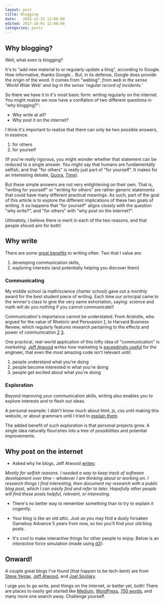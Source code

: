 ```yaml
---
layout: post
title: Blogging
date:   2016-12-25 12:00:00
edited: 2017-10-01 12:00:00
categories: posts
---
```


## Why blogging?

Well, what even is blogging?

It's to "add new material to or regularly update a blog", according
to Google. How informative, thanks Google... But, in its defense, Google does
provide the origin of the word. It comes from "weblog":
_from web in the sense ‘World Wide Web’ and log in the sense ‘regular record of incidents.’_

So there we have it in it's most basic form: writing regularly on the internet.
You might realize we now have a conflation of two different questions in
"why blogging?":

- Why write at all?
- Why post it on the internet?

I think it's important to realize that there can only be two possible
answers, in essence.

1. for others
2. for yourself

(If you're really rigorous, you might wonder whether that statement can be
reduced to a single answer. You might say that humans are
fundamentally selfish, and that "for others" is really just part of "for
yourself". It makes for an interesting debate,
[Quora](https://www.quora.com/Is-human-nature-fundamentally-selfish-or-altruistic),
[Time](https://healthland.time.com/2012/10/08/is-human-nature-fundamentally-selfish-or-altruistic/)).

But these simple answers are not very enlightening on their own. That is,
"writing for yourself" or "writing for others" are rather generic statements
that could have many different practical meanings. As such, part of the goal of
this article is to explore the different implications of these two goals of
writing. It so happens that "for yourself" aligns closely with the question
"why write?", and "for others" with "why post on the internet?".

Ultimately, I believe there is merit in each of the two reasons, and
that people should aim for both!

## Why write
There are some
[great benefits](https://www.lifehack.org/articles/lifestyle/10-reasons-you-should-write-something-each-day.html)
to writing often.
Two that I value are:

1. developing communication skills,
2. exploring interests (and potentially helping you discover them)

### Communicating
My middle school (a math/science charter school) gave out a monthly award for
the best student piece of writing. Each time our principal came to the winner's
class to give the very same exhortation, saying: science and math will do you
nothing if you cannot communicate!!

Communication's importance cannot be understated.
From Aristotle, who argued for the value of Rhetoric and Persuasion
[1](http://classics.mit.edu/Aristotle/rhetoric.1.i.html), to
Harvard Business Review, which regularly features research pertaining to
the effects and power of communication [2](https://hbr.org/topic/communication)
[3](https://hbr.org/1998/05/the-necessary-art-of-persuasion).

One practical, real-world application of this lofty idea of "communication" is
_marketing_. [Jeff Atwood](https://en.wikipedia.org/wiki/Jeff_Atwood) writes
how marketing is
[exceedingly useful](https://blog.codinghorror.com/the-one-thing-every-software-engineer-should-know/)
for the engineer, that even the most amazing code isn't relevant until:

1. people understand what you're doing
2. people become interested in what you're doing
3. people get excited about what you're doing

### Exploration
Beyond improving your communication skills, writing also enables you to explore
interests and to flesh out ideas.

A personal example: I didn't know much about html, js, css until making this website,
or about grammars until I tried to
[explain them](https://fluxlemur.github.io/posts/2015/03/24/grammar.html).

The added benefit of such exploration is that personal projects grow. A single
idea naturally flourishes into a tree of possibilities and potential improvements.

## Why post on the internet

- Asked why he blogs, Jeff Atwood [writes](https://blog.codinghorror.com/about-me/):

_Mostly for selfish reasons. I needed a way to keep track of software
development over time – whatever I am thinking about or working on. I research
things I find interesting, then document my research with a public blog post,
which I can easily find and refer to later. Hopefully other people will find
these posts helpful, relevant, or interesting._

- There's no better way to remember something than to try to explain it cogently.

- Your blog is like an old attic. Just as you may find a dusty forsaken
Gameboy Advance 5 years from now, so too you'll find your old blog posts.

- It's cool to make interactive things for other people to enjoy. Below is
an *interactive* force simulation
(made using [d3](http://bl.ocks.org/mbostock/2990a882e007f8384b04827617752738)):

<canvas width="600" height="400"></canvas>

## Onward!

A couple great blogs I've found (that happen to be tech-bent) are from
[Steve Yegge](https://sites.google.com/site/steveyegge2/blog-rants),
[Jeff Atwood](https://blog.codinghorror.com/), and
[Joel Spolsky](https://www.joelonsoftware.com/).

I urge you to go write, post things on the internet, or better yet, both!
There are places to easily get started like
[Medium](https://publishers.medium.com/),
[WordPress](https://wordpress.com),
[750 words](https://750words.com/), and many more one search away.
Challenge yourself.

<script src="https://d3js.org/d3.v4.min.js"></script>
<script src="/scripts/collision.js" type="text/javascript">
